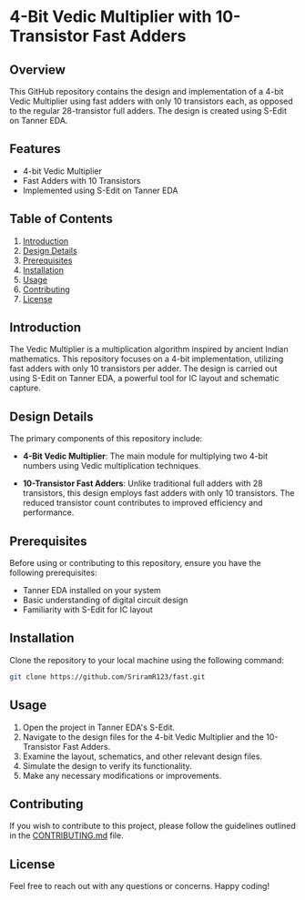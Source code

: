 # 4-Bit Vedic Multiplier with 10-Transistor Fast Adders

## Overview

This GitHub repository contains the design and implementation of a 4-bit Vedic Multiplier using fast adders with only 10 transistors each, as opposed to the regular 28-transistor full adders. The design is created using S-Edit on Tanner EDA.

## Features

- 4-bit Vedic Multiplier
- Fast Adders with 10 Transistors
- Implemented using S-Edit on Tanner EDA

## Table of Contents

1. [Introduction](#introduction)
2. [Design Details](#design-details)
3. [Prerequisites](#prerequisites)
4. [Installation](#installation)
5. [Usage](#usage)
6. [Contributing](#contributing)
7. [License](#license)

## Introduction

The Vedic Multiplier is a multiplication algorithm inspired by ancient Indian mathematics. This repository focuses on a 4-bit implementation, utilizing fast adders with only 10 transistors per adder. The design is carried out using S-Edit on Tanner EDA, a powerful tool for IC layout and schematic capture.

## Design Details

The primary components of this repository include:

- **4-Bit Vedic Multiplier**: The main module for multiplying two 4-bit numbers using Vedic multiplication techniques.

- **10-Transistor Fast Adders**: Unlike traditional full adders with 28 transistors, this design employs fast adders with only 10 transistors. The reduced transistor count contributes to improved efficiency and performance.

## Prerequisites

Before using or contributing to this repository, ensure you have the following prerequisites:

- Tanner EDA installed on your system
- Basic understanding of digital circuit design
- Familiarity with S-Edit for IC layout

## Installation

Clone the repository to your local machine using the following command:

```bash
git clone https://github.com/SriramR123/fast.git
```

## Usage

1. Open the project in Tanner EDA's S-Edit.
2. Navigate to the design files for the 4-bit Vedic Multiplier and the 10-Transistor Fast Adders.
3. Examine the layout, schematics, and other relevant design files.
4. Simulate the design to verify its functionality.
5. Make any necessary modifications or improvements.

## Contributing

If you wish to contribute to this project, please follow the guidelines outlined in the [CONTRIBUTING.md](CONTRIBUTING.md) file.

## License



Feel free to reach out with any questions or concerns. Happy coding!


